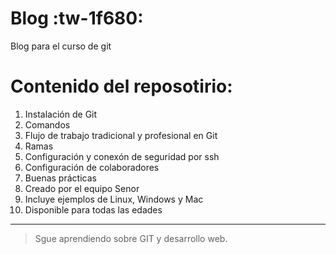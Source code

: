 # Blog :tw-1f680:

Blog para el curso de git

# Contenido del reposotirio:

1.  Instalación de Git
2.  Comandos
3.  Flujo de trabajo tradicional y profesional en Git
4.  Ramas
5.  Configuración y conexón de seguridad por ssh
6.  Configuración de colaboradores
7.  Buenas prácticas
8.  Creado por el equipo Senor
9.  Incluye ejemplos de Linux, Windows y Mac
10. Disponible para todas las edades

---

> Sgue aprendiendo sobre GIT y desarrollo web.
